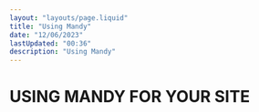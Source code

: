 ```yaml
---
layout: "layouts/page.liquid"
title: "Using Mandy"
date: "12/06/2023"
lastUpdated: "00:36"
description: "Using Mandy"
---
```


# USING MANDY FOR YOUR SITE